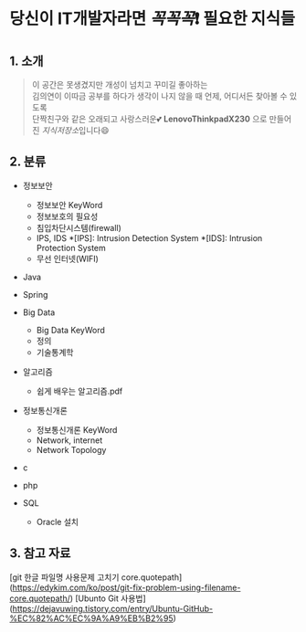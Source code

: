 # 당신이 IT개발자라면 _꼭꼭꼭_:exclamation: 필요한 지식들
## 1. 소개
> 이 공간은 못생겼지만 개성이 넘치고 꾸미길 좋아하는 <br/>
김의연이 이따금 공부를 하다가 생각이 나지 않을 때 언제, 어디서든 찾아볼 수 있도록 <br/> 
단짝친구와 같은 오래되고 사랑스러운:two_hearts: __LenovoThinkpadX230__ 으로 만들어진 *지식저장소*입니다:smile:

## 2. 분류

+ 정보보안
  + 정보보안 KeyWord
  + 정보보호의 필요성
  + 침입차단시스템(firewall)
  + IPS, IDS 
  *[IPS]: Intrusion Detection System 
  *[IDS]: Intrusion Protection System
  + 무선 인터넷(WIFI)

+ Java

+ Spring

+ Big Data
  + Big Data KeyWord
  + 정의
  + 기술통계학

+ 알고리즘
  + 쉽게 배우는 알고리즘.pdf

+ 정보통신개론
  + 정보통신개론 KeyWord
  + Network, internet
  + Network Topology

+ c

+ php

+ SQL
  + Oracle 설치

## 3. 참고 자료 

[git 한글 파일명 사용문제 고치기 core.quotepath] (https://edykim.com/ko/post/git-fix-problem-using-filename-core.quotepath/)
[Ubunto Git 사용법] (https://dejavuwing.tistory.com/entry/Ubuntu-GitHub-%EC%82%AC%EC%9A%A9%EB%B2%95)
